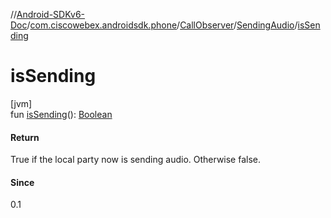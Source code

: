 //[Android-SDKv6-Doc](../../../../index.md)/[com.ciscowebex.androidsdk.phone](../../index.md)/[CallObserver](../index.md)/[SendingAudio](index.md)/[isSending](is-sending.md)

# isSending

[jvm]\
fun [isSending](is-sending.md)(): [Boolean](https://kotlinlang.org/api/latest/jvm/stdlib/kotlin/-boolean/index.html)

#### Return

True if the local party now is sending audio. Otherwise false.

#### Since

0.1
